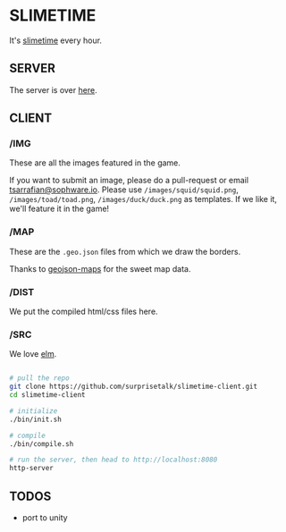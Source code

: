 
# SLIMETIME

It's [slimetime](https://slimeti.me) every hour.


## SERVER

The server is over [here](https://github.com/bestestdev/slimetime-server).


## CLIENT

### /IMG

These are all the images featured in the game.

If you want to submit an image, please do a pull-request or email tsarrafian@sophware.io. Please use `/images/squid/squid.png`, `/images/toad/toad.png`, `/images/duck/duck.png` as templates. If we like it, we'll feature it in the game!

### /MAP

These are the `.geo.json` files from which we draw the borders.

Thanks to [geojson-maps](https://geojson-maps.ash.ms/) for the sweet map data.

### /DIST

We put the compiled html/css files here.

### /SRC

We love [elm](https://elm-lang.org).

```bash

# pull the repo
git clone https://github.com/surprisetalk/slimetime-client.git
cd slimetime-client

# initialize
./bin/init.sh

# compile
./bin/compile.sh

# run the server, then head to http://localhost:8080
http-server

````


## TODOS

- port to unity
